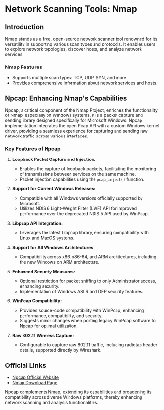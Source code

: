# Network Scanning Tools: Nmap

## Introduction

Nmap stands as a free, open-source network scanner tool renowned for its versatility in supporting various scan types and protocols. It enables users to explore network topologies, discover hosts, and analyze network services.

### Nmap Features

- Supports multiple scan types: TCP, UDP, SYN, and more.
- Provides comprehensive information about network services and hosts.

## Npcap: Enhancing Nmap's Capabilities

Npcap, a critical component of the Nmap Project, enriches the functionality of Nmap, especially on Windows systems. It is a packet capture and sending library designed specifically for Microsoft Windows. Npcap implementation integrates the open Pcap API with a custom Windows kernel driver, providing a seamless experience for capturing and sending raw network traffic across various interfaces.

### Key Features of Npcap

1. **Loopback Packet Capture and Injection:**
   - Enables the capture of loopback packets, facilitating the monitoring of transmissions between services on the same machine.
   - Packet injection capabilities using the `pcap_inject()` function.
  
2. **Support for Current Windows Releases:**
   - Compatible with all Windows versions officially supported by Microsoft.
   - Utilizes NDIS 6 Light-Weight Filter (LWF) API for improved performance over the deprecated NDIS 5 API used by WinPcap.
  
3. **Libpcap API Integration:**
   - Leverages the latest Libpcap library, ensuring compatibility with Linux and MacOS systems.

4. **Support for All Windows Architectures:**
   - Compatibility across x86, x86-64, and ARM architectures, including the new Windows on ARM architecture.

5. **Enhanced Security Measures:**
   - Optional restriction for packet sniffing to only Administrator access, enhancing security.
   - Implementation of Windows ASLR and DEP security features.
  
6. **WinPcap Compatibility:**
   - Provides source-code compatibility with WinPcap, enhancing performance, compatibility, and security.
   - Suggests minor changes when porting legacy WinPcap software to Npcap for optimal utilization.

7. **Raw 802.11 Wireless Capture:**
   - Configurable to capture raw 802.11 traffic, including radiotap header details, supported directly by Wireshark.

## Official Links

- [Npcap Official Website](https://npcap.com)
- [Nmap Download Page](https://nmap.org/download.html)

Npcap complements Nmap, extending its capabilities and broadening its compatibility across diverse Windows platforms, thereby enhancing network scanning and analysis functionalities.

